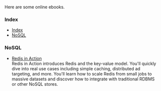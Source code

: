 Here are some online ebooks.

### Index
- [Index](#index)
- [NoSQL](#nosql)

### NoSQL
* [Redis in Action](https://github.com/henrytien/HenryBooks/blob/master/Ebooks/Redis%20in%20Action.pdf)  
  Redis in Action introduces Redis and the key-value model. You'll quickly dive into real use cases including simple caching, distributed ad targeting, and more. You'll learn how to scale Redis from small jobs to massive datasets and discover how to integrate with traditional RDBMS or other NoSQL stores.
